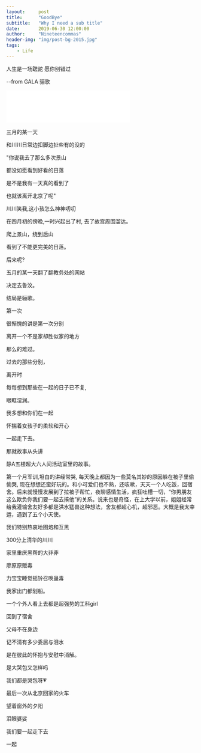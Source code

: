 ```yaml
---
layout:     post
title:      "GoodBye"
subtitle:   "Why I need a sub title"
date:       2019-06-30 12:00:00
author:     "Nineteencommas"
header-img: "img/post-bg-2015.jpg"
tags:
    - Life
---
```


人生是一场蹉跎 愿你别错过

--from GALA 骊歌

<iframe frameborder="no" border="0" marginwidth="0" marginheight="0" width=330 height=86 src="//music.163.com/outchain/player?type=2&id=355995&auto=1&height=66"></iframe>

三月的某一天

和川川日常边扣脚边扯些有的没的

"你说我去了那么多次景山

都没如愿看到好看的日落

是不是我有一天真的看到了	

也就该离开北京了呢"

川川笑我,这小孩怎么神神叨叨



在四月初的傍晚,一时兴起出了村, 去了故宫周围溜达。

爬上景山，绕到后山

看到了不能更完美的日落。







后来呢?

五月的某一天翻了翻教务处的网站

决定去鲁汶。

结局是骊歌。



第一次

很惭愧的讲是第一次分别

离开一个不是家却胜似家的地方

那么的难过。

过去的那些分别，

离开时

每每想到那些在一起的日子已不复,

眼眶湿润。

我多想和你们在一起

怀揣着女孩子的柔软和开心 

一起走下去。





那就故事从头讲

静A五楼超大六人间活动室里的故事。

第一个月军训,坦白的讲经常哭, 每天晚上都因为一些莫名其妙的原因躲在被子里偷偷哭, 现在想想还蛮好玩的。和小可爱们也不熟，还咳嗽，天天一个人吃饭，回宿舍。后来就慢慢发展到了拉被子帮忙，夜聊感情生活，疯狂吐槽一切，“你男朋友这么欺负你我们要一起去揍他”的关系。说来也是奇怪，在上大学以前，姐姐经常给我灌输舍友好多都是洪水猛兽这种想法，舍友都超心机，超邪恶。大概是我太幸运，遇到了五个小天使。

我们特别热衷地图炮和互黑

300分上清华的川川

家里重庆黑帮的大非非

廖原原贩毒

力宝宝睡觉摇铃召唤蛊毒

我家出门都划船。

一个个外人看上去都是超强势的工科girl

回到了宿舍

父母不在身边

记不清有多少委屈与泪水

是在彼此的怀抱与安慰中消解。

是大哭包又怎样吗

我们都是哭包呀💗

最后一次从北京回家的火车

望着窗外的夕阳

泪眼婆娑

我们要一起走下去

一起
